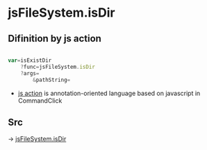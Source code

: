 # jsFileSystem.isDir

## Difinition by js action

```js.js

var=isExistDir
	?func=jsFileSystem.isDir
	?args=
		&pathString=
```

- [js action](#) is annotation-oriented language based on javascript in CommandClick

## Src

-> [jsFileSystem.isDir](https://github.com/puutaro/CommandClick/blob/master/app/src/main/java/com/puutaro/commandclick/fragment_lib/terminal_fragment/js_interface/file/JsFileSystem.kt#L421)


